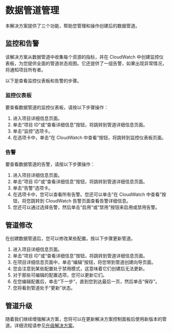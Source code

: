 # 数据管道管理
本解决方案提供了三个功能，帮助您管理和操作创建后的数据管道。

## 监控和告警
该解决方案从数据管道中收集每个资源的指标，并在 CloudWatch 中创建监控仪表板，为您提供全面的管道状态视图。它还提供了一组告警，如果出现异常情况，将通知项目所有者。

以下是查看监控仪表板和告警的步骤。

### 监控仪表板
要查看数据管道的监控仪表板，请按以下步骤操作：

1. 进入项目详细信息页面。
2. 单击“项目 ID”或“查看详细信息”按钮，将跳转到管道详细信息页面。
3. 单击“监控”选项卡。
4. 在选项卡中，单击“在 CloudWatch 中查看”按钮，将跳转到监控仪表板页面。

### 告警
要查看数据管道的告警，请按以下步骤操作：

1. 进入项目详细信息页面。
2. 单击“项目 ID”或“查看详细信息”按钮，将跳转到管道详细信息页面。
3. 单击“告警”选项卡。
4. 在选项卡中，您可以查看所有告警。您还可以单击“在 CloudWatch 中查看”按钮，将您跳转到 CloudWatch 告警页面查看告警详细信息。
5. 您还可以通过选择告警，然后单击“启用”或“禁用”按钮来启用或禁用告警。

## 管道修改
在创建数据管道后，您可以修改某些配置。按以下步骤更新管道。

1. 进入项目详细信息页面。
2. 单击“项目 ID”或“查看详细信息”按钮，将跳转到管道详细信息页面。
3. 在项目详细信息页面中，单击“编辑”按钮，将您带到管道创建向导页面。
4. 您会注意到某些配置处于禁用模式，这意味着它们创建后无法更新。
5. 对于那些可编辑的配置选项，您可以更新它们。
6. 在您编辑配置后，单击“下一步”，直到您到达最后一页，然后单击“保存”。
7. 您将看到管道处于“更新”状态。

## 管道升级
随着我们继续增强解决方案，您将可以在更新解决方案控制面板后使用新版本的管道。详细流程请参见[升级解决方案][upgrade]。

[upgrade]: ../upgrade.md
